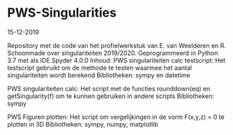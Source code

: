 # PWS-Singularities

15-12-2019

Repository met de code van het profielwerkstuk van E. van Weelderen en R. Schoonmade over singulariteiten 2019/2020.
Geprogrammeerd in Python 3.7 met als IDE Spyder 4.0.0
Inhoud:
PWS singulariteiten calc testscript:
  Het testscript gebruikt om de methode te testen waarmee het aantal singulariteiten wordt berekend
  Bibliotheken: sympy en datetime
  
PWS singulariteiten calc:
  Het script met de functies rounddown(eq) en getSingularity(f) om te kunnen gebruiken in andere scripts
  Bibliotheken: sympy
  
PWS Figuren plotten:
  Het script om vergelijkingen in de vorm F(x,y,z) = 0 te plotten in 3D
  Bibliotheken: sympy, numpy, matplotlib
